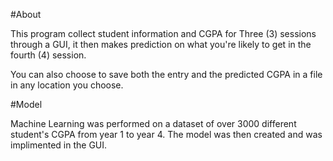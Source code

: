 #About

This program collect student information and CGPA for Three (3) sessions through a GUI, it then makes prediction on what you're likely to get in the fourth (4) session.

You can also choose to save both the entry and the predicted CGPA in a file in any location you choose.

#Model

Machine Learning was performed on a dataset of over 3000 different student's CGPA from year 1 to year 4. The model was then created and was implimented in the GUI.
